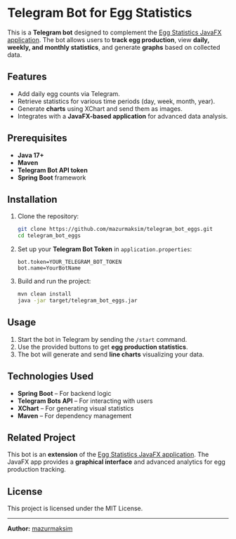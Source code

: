 # Telegram Bot for Egg Statistics

This is a **Telegram bot** designed to complement the [Egg Statistics JavaFX application](https://github.com/mazurmaksim/statistic). The bot allows users to **track egg production**, view **daily, weekly, and monthly statistics**, and generate **graphs** based on collected data.

## Features
- Add daily egg counts via Telegram.
- Retrieve statistics for various time periods (day, week, month, year).
- Generate **charts** using XChart and send them as images.
- Integrates with a **JavaFX-based application** for advanced data analysis.

## Prerequisites
- **Java 17+**
- **Maven**
- **Telegram Bot API token**
- **Spring Boot** framework

## Installation
1. Clone the repository:
   ```sh
   git clone https://github.com/mazurmaksim/telegram_bot_eggs.git
   cd telegram_bot_eggs
   ```
2. Set up your **Telegram Bot Token** in `application.properties`:
   ```properties
   bot.token=YOUR_TELEGRAM_BOT_TOKEN
   bot.name=YourBotName
   ```
3. Build and run the project:
   ```sh
   mvn clean install
   java -jar target/telegram_bot_eggs.jar
   ```

## Usage
1. Start the bot in Telegram by sending the `/start` command.
2. Use the provided buttons to get **egg production statistics**.
3. The bot will generate and send **line charts** visualizing your data.

## Technologies Used
- **Spring Boot** – For backend logic
- **Telegram Bots API** – For interacting with users
- **XChart** – For generating visual statistics
- **Maven** – For dependency management

## Related Project
This bot is an **extension** of the [Egg Statistics JavaFX application](https://github.com/mazurmaksim/statistic). The JavaFX app provides a **graphical interface** and advanced analytics for egg production tracking.

## License
This project is licensed under the MIT License.

---

**Author:** [mazurmaksim](https://github.com/mazurmaksim)

